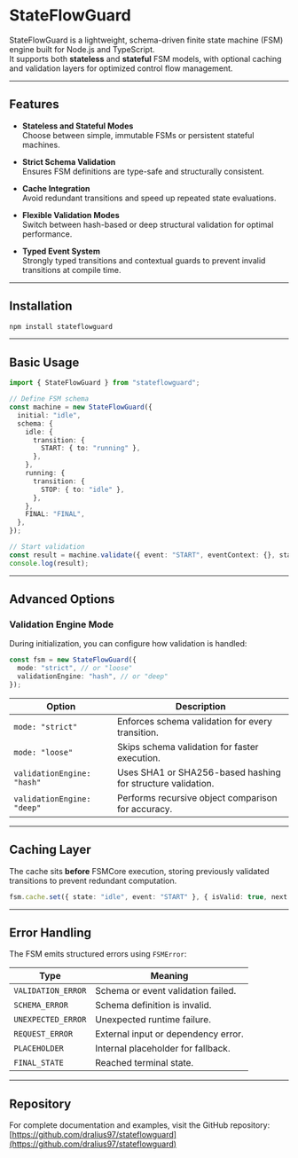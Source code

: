 # StateFlowGuard

StateFlowGuard is a lightweight, schema-driven finite state machine (FSM) engine built for Node.js and TypeScript.  
It supports both **stateless** and **stateful** FSM models, with optional caching and validation layers for optimized control flow management.

---

## Features

- **Stateless and Stateful Modes**  
  Choose between simple, immutable FSMs or persistent stateful machines.

- **Strict Schema Validation**  
  Ensures FSM definitions are type-safe and structurally consistent.

- **Cache Integration**  
  Avoid redundant transitions and speed up repeated state evaluations.

- **Flexible Validation Modes**  
  Switch between hash-based or deep structural validation for optimal performance.

- **Typed Event System**  
  Strongly typed transitions and contextual guards to prevent invalid transitions at compile time.

---

## Installation

```bash
npm install stateflowguard
```

---

## Basic Usage

```ts
import { StateFlowGuard } from "stateflowguard";

// Define FSM schema
const machine = new StateFlowGuard({
  initial: "idle",
  schema: {
    idle: {
      transition: {
        START: { to: "running" },
      },
    },
    running: {
      transition: {
        STOP: { to: "idle" },
      },
    },
    FINAL: "FINAL",
  },
});

// Start validation
const result = machine.validate({ event: "START", eventContext: {}, stateContext: {} });
console.log(result);
```

---

## Advanced Options

### Validation Engine Mode

During initialization, you can configure how validation is handled:

```ts
const fsm = new StateFlowGuard({
  mode: "strict", // or "loose"
  validationEngine: "hash", // or "deep"
});
```

| Option              | Description |
|----------------------|-------------|
| `mode: "strict"`     | Enforces schema validation for every transition. |
| `mode: "loose"`      | Skips schema validation for faster execution. |
| `validationEngine: "hash"` | Uses SHA1 or SHA256-based hashing for structure validation. |
| `validationEngine: "deep"` | Performs recursive object comparison for accuracy. |

---

## Caching Layer

The cache sits **before** FSMCore execution, storing previously validated transitions to prevent redundant computation.

```ts
fsm.cache.set({ state: "idle", event: "START" }, { isValid: true, next: "running" });
```

---

## Error Handling

The FSM emits structured errors using `FSMError`:

| Type | Meaning |
|-------|----------|
| `VALIDATION_ERROR` | Schema or event validation failed. |
| `SCHEMA_ERROR` | Schema definition is invalid. |
| `UNEXPECTED_ERROR` | Unexpected runtime failure. |
| `REQUEST_ERROR` | External input or dependency error. |
| `PLACEHOLDER` | Internal placeholder for fallback. |
| `FINAL_STATE` | Reached terminal state. |

---

## Repository

For complete documentation and examples, visit the GitHub repository:  
[https://github.com/dralius97/stateflowguard](https://github.com/dralius97/stateflowguard)
